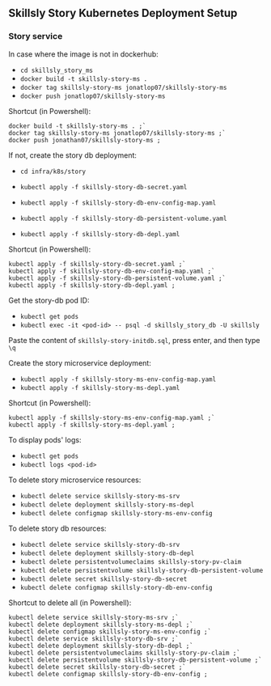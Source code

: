 ## Skillsly Story Kubernetes Deployment Setup
### Story service

In case where the image is not in dockerhub:
- `cd skillsly_story_ms`
- `docker build -t skillsly-story-ms .`
- `docker tag skillsly-story-ms jonatlop07/skillsly-story-ms`
- `docker push jonatlop07/skillsly-story-ms`

Shortcut (in Powershell):

```
docker build -t skillsly-story-ms . ;`
docker tag skillsly-story-ms jonatlop07/skillsly-story-ms ;`
docker push jonathan07/skillsly-story-ms ;
```

If not, create the story db deployment:
- `cd infra/k8s/story`

- `kubectl apply -f skillsly-story-db-secret.yaml`
- `kubectl apply -f skillsly-story-db-env-config-map.yaml`
- `kubectl apply -f skillsly-story-db-persistent-volume.yaml`
- `kubectl apply -f skillsly-story-db-depl.yaml`

Shortcut (in Powershell):

```
kubectl apply -f skillsly-story-db-secret.yaml ;`
kubectl apply -f skillsly-story-db-env-config-map.yaml ;`
kubectl apply -f skillsly-story-db-persistent-volume.yaml ;`
kubectl apply -f skillsly-story-db-depl.yaml ;
```

Get the story-db pod ID:

- `kubectl get pods`
- `kubectl exec -it <pod-id> -- psql -d skillsly_story_db -U skillsly`

Paste the content of `skillsly-story-initdb.sql`, press enter, and then type `\q`

Create the story microservice deployment:

- `kubectl apply -f skillsly-story-ms-env-config-map.yaml`
- `kubectl apply -f skillsly-story-ms-depl.yaml`

Shortcut (in Powershell):

```
kubectl apply -f skillsly-story-ms-env-config-map.yaml ;`
kubectl apply -f skillsly-story-ms-depl.yaml ;
```

To display pods' logs:

- `kubectl get pods`
- `kubectl logs <pod-id>`

To delete story microservice resources:

- `kubectl delete service skillsly-story-ms-srv`
- `kubectl delete deployment skillsly-story-ms-depl`
- `kubectl delete configmap skillsly-story-ms-env-config`

To delete story db resources:

- `kubectl delete service skillsly-story-db-srv`
- `kubectl delete deployment skillsly-story-db-depl`
- `kubectl delete persistentvolumeclaims skillsly-story-pv-claim`
- `kubectl delete persistentvolume skillsly-story-db-persistent-volume`
- `kubectl delete secret skillsly-story-db-secret`
- `kubectl delete configmap skillsly-story-db-env-config`

Shortcut to delete all (in Powershell):

```
kubectl delete service skillsly-story-ms-srv ;`
kubectl delete deployment skillsly-story-ms-depl ;`
kubectl delete configmap skillsly-story-ms-env-config ;`
kubectl delete service skillsly-story-db-srv ;`
kubectl delete deployment skillsly-story-db-depl ;`
kubectl delete persistentvolumeclaims skillsly-story-pv-claim ;`
kubectl delete persistentvolume skillsly-story-db-persistent-volume ;`
kubectl delete secret skillsly-story-db-secret ;`
kubectl delete configmap skillsly-story-db-env-config ; 
```
